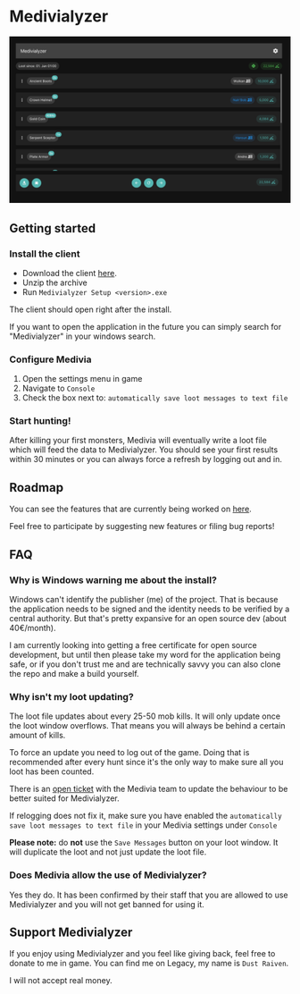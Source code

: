 # Medivialyzer
![medivialyzer-preview](https://github.com/alex1431999/Medivialyzer/blob/main/docs/assets/medivialyzer-preview.PNG)

## Getting started
### Install the client
- Download the client [here](https://github.com/alex1431999/Medivialyzer/releases/download/1.2.1/medivialyzer-1.2.1.zip).
- Unzip the archive
- Run `Medivialyzer Setup <version>.exe`

The client should open right after the install.

If you want to open the application in the future you can simply search for "Medivialyzer" in your windows search.

### Configure Medivia
1. Open the settings menu in game
2. Navigate to `Console`
3. Check the box next to: `automatically save loot messages to text file`

### Start hunting!
After killing your first monsters, Medivia will eventually write a loot file which will feed the data
to Medivialyzer. You should see your first results within 30 minutes or you can always force a refresh
by logging out and in.

## Roadmap
You can see the features that are currently being worked on [here](https://github.com/alex1431999/Medivialyzer/milestone/3).

Feel free to participate by suggesting new features or filing bug reports!

## FAQ
### Why is Windows warning me about the install?
Windows can't identify the publisher (me) of the project. That is because the application needs to be
signed and the identity needs to be verified by a central authority. But that's pretty expansive for an open source
dev (about 40€/month).

I am currently looking into getting a free certificate for open source development, but until then
please take my word for the application being safe, or if you don't trust me and are technically
savvy you can also clone the repo and make a build yourself.

### Why isn't my loot updating?
The loot file updates about every 25-50 mob kills. It will only update once the loot
window overflows. That means you will always be behind a certain amount of kills.

To force an update you need to log out of the game. Doing that is recommended after every hunt
since it's the only way to make sure all you loot has been counted.

There is an [open ticket](https://discord.com/channels/433936691431211009/1322161666527334411/1322161666527334411) with the Medivia team to update the behaviour to be better
suited for Medivialyzer.

If relogging does not fix it, make sure you have enabled the `automatically save loot messages to text file` 
in your Medivia settings under `Console`

**Please note:** do **not** use the `Save Messages` button on your loot window. It will duplicate the loot
and not just update the loot file.

### Does Medivia allow the use of Medivialyzer?
Yes they do. It has been confirmed by their staff that you are allowed to use Medivialyzer and you will
not get banned for using it.

## Support Medivialyzer
If you enjoy using Medivialyzer and you feel like giving back, feel free to donate to me in game. 
You can find me on Legacy, my name is `Dust Raiven`.

I will not accept real money.